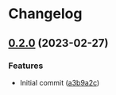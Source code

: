 # Changelog

## [0.2.0](https://github.com/pekala/test-link-workflow/compare/reusable-workflows-v0.1.0...reusable-workflows-v0.2.0) (2023-02-27)


### Features

* Initial commit ([a3b9a2c](https://github.com/pekala/test-link-workflow/commit/a3b9a2c6f2949714fccf66af45de873e713a5db6))
